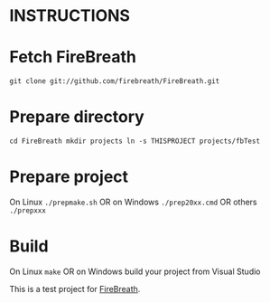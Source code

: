 INSTRUCTIONS
===

# Fetch FireBreath
  `git clone git://github.com/firebreath/FireBreath.git`

# Prepare directory
  `cd FireBreath
  mkdir projects
  ln -s THISPROJECT projects/fbTest
  `
# Prepare project
  On Linux
  `./prepmake.sh`
  OR on Windows
  `./prep20xx.cmd`
  OR others
  `./prepxxx`

# Build
  On Linux
  `make`
  OR on Windows build your project from Visual Studio


This is a test project for [FireBreath](http://github.com/firebreath/FireBreath).
